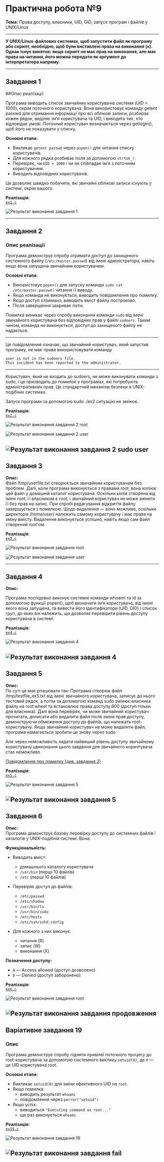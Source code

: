 # Практична робота №9  
**Тема:** Права доступу, власники, UID, GID, запуск програм і файлів у UNIX/Linux

---

**У UNIX/Linux-файлових системах, щоб запустити файл як програму або скрипт, необхідно, щоб були виставлені права на виконання (x). Однак існує виняток: якщо скрипт не має прав на виконання, але має права на читання, його можна передати як аргумент до інтерпретатора напряму.**

---

## Завдання 1

##Опис реалізації 

Програма  виводить список звичайних користувачів системи (UID > 1000), окрім поточного користувача.
Вона використовує команду getent passwd для отримання інформації про всі облікові записи, розбирає кожен рядок, виділяє ім'я користувача та UID, і виводить тих, хто відповідає умові.
Поточний користувач визначається через getlogin(), щоб його не показувати у списку.

**Основні етапи:**

- Викликає `getent passwd` через `popen()` для читання списку користувачів.  
- Для кожного рядка розбиває поля за допомогою `strtok_r`.  
- Перевіряє, чи `UID > 1000` і чи не співпадає ім'я з поточним користувачем.  
- Виводить відповідних користувачів.  

Це дозволяє швидко побачити, які звичайні облікові записи існують у системі, окрім вашого.


**Реалізація:**  
[`ex1.c`](ex1.c)

![Результат виконання завдання 1](images/ex1.png)

---

## Завдання 2

### Опис реалізації

Програма демонструє спробу отримати доступ до захищеного системного файлу (`/etc/master.passwd`) від імені адміністратора, навіть якщо вона запущена звичайним користувачем.

**Основні етапи:**

- Використовує `popen()` для запуску команди `sudo cat /etc/master.passwd` і читання її виводу.  
- Якщо команда не виконується, виводить повідомлення про помилку.  
- Якщо доступ отримано, виводить вміст файлу построково.  
- Після завершення закриває потік.

Помилка виникає через спробу виконання команди `sudo` від імені звичайного користувача без відповідних прав у файлі `sudoers`.
Таким чином, команда не виконується, доступ до захищеного файлу не надається.

---

Це повідомлення означає, що звичайний користувач, який запустив програму, не має права використовувати команду
```freebsd
user is not in the sudoers file.
This incident has been reported to the administrator.
```

---

Користувач, який не входить до sudoers, не може виконувати команди з sudo, і це призводить до помилок у програмах, які потребують адміністративних прав. Це стандартний механізм безпеки в UNIX-подібних системах.

Запуск програми за допомогою sudo ./ex2 ситуацію не змінює. 


**Реалізація:**  
[`ex2.c`](ex2.c)

![Результат виконання завдання 2 root](images/ex2_1.png)

![Результат виконання завдання 2 user](images/ex2_user.png)

![Результат виконання завдання 2 sudo user](images/ex2_sudo_user.png)
---

## Завдання 3

**Опис:**  
Файл /tmp/userfile.txt створюється звичайним користувачем без проблем. Далі, коли програма виконується з правами root, вона копіює цей файл у домашній каталог користувача. Оскільки копія створена від імені root, її власником є root, і звичайний користувач не може змінити її без прав на запис. При спробі редагування відкриття файлу завершується з помилкою. Щодо видалення — воно можливе, оскільки директорія /home/user/ належить самому користувачу і має права на зміну вмісту. Видалення виконується успішно, навіть якщо сам файл створений root'ом.

**Реалізація:**  
[`ex3.c`](ex3.c)

![Результат виконання завдання root](images/ex3.png)

![Результат виконання завдання user](images/ex3_user.png)

---

## Завдання 4

**Опис:**  

Програма послідовно виконує системні команди whoami та id за допомогою функції popen(), щоб визначити ім’я користувача, від імені якого вона запущена, та вивести його ідентифікатори (UID, GID) і список груп, до яких він належить, що дозволяє перевірити рівень доступу користувача в системі.

**Реалізація:**  
[`ex4.c`](ex4.c)

![Результат виконання завдання 4](images/ex4_1.png)

![Результат виконання завдання 4](images/ex4_2.png)
---

## Завдання 5

**Опис:**  
По суті це має рпацювати так:
Програма створює файл /tmp/testfile_ex5.txt від імені звичайного користувача, записує до нього тестовий рядок, а потім за допомогою команд sudo змінює власника файлу на root:wheel та встановлює права доступу 600 (доступ тільки для власника). Далі вона перевіряє, чи може звичайний користувач прочитати, дописати або видалити файл після зміни прав доступу, демонструючи обмеження доступу до файлів, що належать root-користувачу. Якщо звичайний користувач не може видалити файл, програма намагається зробити це знову через sudo.

Але через неможливість надати найвиший рівень доступу звичайному користувачу цвиконання цього завдання для звичайного коричтувача стає неможливо 

[Повідомлення про помилку (див. завдання 2)](#завдання-2)

**Реалізація:**  
[`ex5.c`](ex5.c)

![Результат виконання завдання 5](images/ex5_root.png)

![Результат виконання завдання 5](images/ex5_user.png)
---

## Завдання 6

**Опис:**  
Програма демонструє базову перевірку доступу до системних файлів і каталогів у UNIX-подібній системі. Вона:

**Функціональність:**

- Виводить вміст:
  - домашнього каталогу користувача
  - `/usr/bin` (перші 10 файлів)
  - `/etc` (перші 10 файлів)

- Перевіряє доступ до файлів:
  - `/etc/passwd`
  - `/etc/shadow`
  - `/usr/bin/ls`
  - `/usr/bin/sudo`
  - `/etc/hosts`
  - `/etc/ssh/sshd_config`

- Для кожного з них виконує:
  - читання (R)
  - запис (W)
  - виконання (X)

**Позначення доступу:**

- `A` — Access allowed (доступ дозволено)  
- `D` — Denied (доступ заборонено)

**Реалізація:**  
[`ex6.c`](ex6.c)

![Результат виконання завдання root](images/ex6_1.png)

![Результат виконання завдання продовження](images/ex6_2.png)
---

## Варіативне завдання 19

### Опис

Програма демонструє спробу підняти привілеї поточного процесу до root-користувача за допомогою системного виклику `setuid(0)`, де `0` — це UID користувача root.

**Основні етапи:**

- Викликає `setuid(0)` для зміни ефективного UID на `root`.
- Якщо помилка:
  - виводить результат `whoami`
  - повідомлення через `perror("setuid")`
- Якщо успіх:
  - виводиться `"Executing command as root..."`
  - ще раз виконується `whoami`

**Реалізація:**  
[`ex19.c`](ex1c)

![Результат виконання завдання 19](images/ex19_1.png)

![Результат виконання завдання fail](images/ex19_fail.png)
---